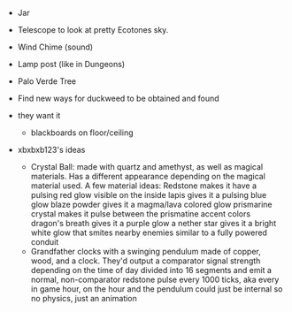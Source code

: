 - Jar
- Telescope to look at pretty Ecotones sky.
- Wind Chime (sound)
- Lamp post (like in Dungeons)
- Palo Verde Tree

- Find new ways for duckweed to be obtained and found

- they want it
  - blackboards on floor/ceiling

- xbxbxb123's ideas
  - Crystal Ball: made with quartz and amethyst, as well as magical materials. Has a different appearance depending on the magical material used.
    A few material ideas:
    Redstone makes it have a pulsing red glow visible on the inside
    lapis gives it a pulsing blue glow
    blaze powder gives it a magma/lava colored glow
    prismarine crystal makes it pulse between the prismatine accent colors
    dragon's breath gives it a purple glow
    a nether star gives it a bright white glow that smites nearby enemies similar to a fully powered conduit
  - Grandfather clocks with a swinging pendulum made of copper, wood, and a clock.
    They'd output a comparator signal strength depending on the time of day divided into 16 segments and emit a normal, non-comparator redstone pulse every 1000 ticks, aka every in game hour, on the hour
    and the pendulum could just be internal
    so no physics, just an animation